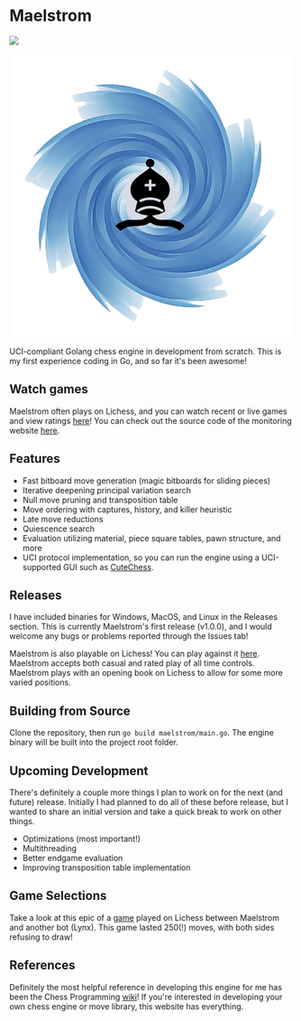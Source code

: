 # Maelstrom
![](https://github.com/saisree27/Maelstrom/actions/workflows/go.yml/badge.svg)

<p align="center">
  <img src="maelstrom-logo.png" />
</p>

UCI-compliant Golang chess engine in development from scratch. This is my first experience coding in Go, and so far it's been awesome!

## Watch games
Maelstrom often plays on Lichess, and you can watch recent or live games and view ratings [here](https://maelstrom-monitor.netlify.app/)! You can check out the source code of the monitoring website [here](https://github.com/saisree27/maelstrom-website).

## Features
 - Fast bitboard move generation (magic bitboards for sliding pieces)
 - Iterative deepening principal variation search
 - Null move pruning and transposition table
 - Move ordering with captures, history, and killer heuristic
 - Late move reductions
 - Quiescence search
 - Evaluation utilizing material, piece square tables, pawn structure, and more 
 - UCI protocol implementation, so you can run the engine using a UCI-supported GUI such as [CuteChess](https://github.com/cutechess/cutechess/releases).

## Releases
I have included binaries for Windows, MacOS, and Linux in the Releases section. This is currently Maelstrom's first release (v1.0.0), and I would welcome any bugs or problems reported through the Issues tab!

Maelstrom is also playable on Lichess! You can play against it [here](https://lichess.org/@/Maelstrom-Chess). Maelstrom accepts both casual and rated play of all time controls. Maelstrom plays with an opening book on Lichess to allow for some more varied positions.

## Building from Source
Clone the repository, then run `go build maelstrom/main.go`. The engine binary will be built into the project root folder.

## Upcoming Development
There's definitely a couple more things I plan to work on for the next (and future) release. Initially I had planned to do all of these before release, but I wanted to share an initial version and take a quick break to work on other things. 
- Optimizations (most important!)
- Multithreading
- Better endgame evaluation
- Improving transposition table implementation

## Game Selections
Take a look at this epic of a [game](https://lichess.org/mcJxLCE8) played on Lichess between Maelstrom and another bot (Lynx). This game lasted 250(!) moves, with both sides refusing to draw!

## References
Definitely the most helpful reference in developing this engine for me has been the Chess Programming [wiki](https://www.chessprogramming.org/Main_Page)! If you're interested in developing your own chess engine or move library, this website has everything.
